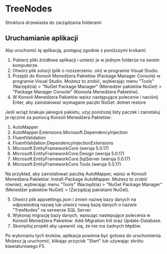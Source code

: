 # TreeNodes
 Struktura drzewiasta do zarządzania folderami
 
## Uruchamianie aplikacji
Aby uruchomić tę aplikację, postępuj zgodnie z poniższymi krokami:

1. Pobierz pliki źródłowe aplikacji i umieść je w jednym folderze na swoim komputerze.
2. Otwórz plik solucji (plik o rozszerzeniu .sln) w programie Visual Studio.
3. Przejdź do Konsoli Menedżera Pakietów (Package Manager Console) w programie Visual Studio. Możesz to zrobić, wybierając menu "Tools" (Narzędzia) > "NuGet Package Manager" (Menedżer pakietów NuGet) > "Package Manager Console" (Konsola Menedżera Pakietów).
4. W Konsoli Menedżera Pakietów wpisz następujące polecenie i naciśnij Enter, aby zainstalować wymagane paczki NuGet: dotnet restore

Jeśli wciąż brakuje jakiegoś pakietu, użyj poniższej listy paczek i zainstaluj je ręcznie za pomocą Konsoli Menedżera Pakietów:
1. AutoMapper
2. AutoMapper.Extensions.Microsoft.DependencyInjection
3. FluentValidation
4. FluentValidation.DependencyInjectionExtensions
5. Microsoft.EntityFrameworkCore (wersja 5.0.17)
6. Microsoft.EntityFrameworkCore.Design (wersja 5.0.17)
7. Microsoft.EntityFrameworkCore.SqlServer (wersja 5.0.17)
8. Microsoft.EntityFrameworkCore.Tools (wersja 5.0.17)

Na przykład, aby zainstalować paczkę AutoMapper, wpisz w Konsoli Menedżera Pakietów: Install-Package AutoMapper. Możesz to zrobić również, wybierając menu "Tools" (Narzędzia) > "NuGet Package Manager" (Menedżer pakietów NuGet) > (Zarządzaj pakietami NuGet).

5. Otwórz plik appsettings.json i zmień nazwę bazy danych na odpowiednią nazwę lub utwórz nową bazę danych o nazwie "TreeNodes" na serwerze SQL Server.
6. Wykonaj migrację bazy danych, wpisując nastepujące polecenia w Konsoli Menedżera Pakietów: Add-Migration Init oraz Update-Database.
7. Skompiluj projekt aby upewnić się, że nie ma żadnych błędów.

Po wykonaniu tych kroków, aplikacja powinna być gotowa do uruchomienia. Możesz ją uruchomić, klikając przycisk "Start" lub używając skrótu klawiaturowego F5.
